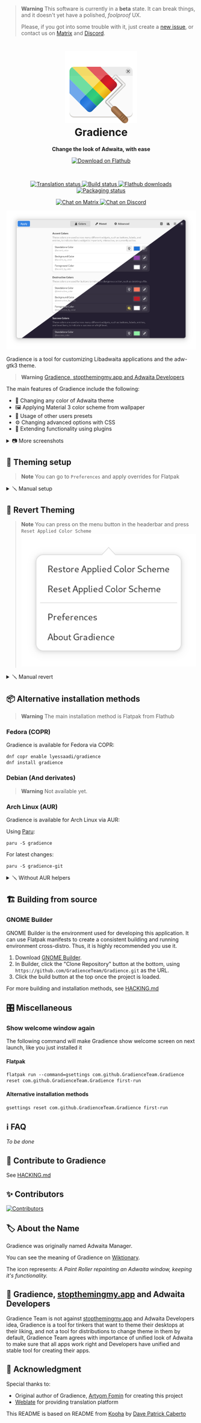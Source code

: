 > **Warning**
> This software is currently in a **beta** state. It can break things, and it doesn't yet have a polished, _foolproof_ UX.
> 
> Please, if you got into some trouble with it, just create a [new issue](https://github.com/GradienceTeam/Gradience/issues/new?assignees=&labels=type%2Fbug&template=bug_report.yml&title=bug%3A+), or contact us on [Matrix](https://matrix.to/#/#Gradience:matrix.org) and [Discord](https://discord.com/invite/4njFDtfGEZ).

<h1 align="center">
  <img src="data/icons/hicolor/scalable/apps/com.github.GradienceTeam.Gradience.svg" alt="Gradience" width="192" height="192"/>
  <br>
  Gradience
</h1>

<p align="center">
  <strong>Change the look of Adwaita, with ease</strong>
</p>

<p align="center">
  <a href="https://flathub.org/apps/details/com.github.GradienceTeam.Gradience">
    <img width="200" alt="Download on Flathub" src="https://flathub.org/assets/badges/flathub-badge-i-en.svg"/>
  </a>
  <br>
</p>

<br>

<p align="center">
  <a href="https://hosted.weblate.org/engage/GradienceTeam">
    <img alt="Translation status" src="https://hosted.weblate.org/widgets/GradienceTeam/-/svg-badge.svg"/>
  </a>
  <a href="https://github.com/GradienceTeam/Gradience/actions/workflows/build.yml">
    <img alt="Build status" src="https://github.com/GradienceTeam/Gradience/actions/workflows/build.yml/badge.svg"/>
  </a>
  <a href="https://flathub.org/apps/details/com.github.GradienceTeam.Gradience">
    <img alt="Flathub downloads" src="https://img.shields.io/badge/dynamic/json?color=informational&label=downloads&logo=flathub&logoColor=white&query=%24.installs_total&url=https%3A%2F%2Fflathub.org%2Fapi%2Fv2%2Fstats%2Fcom.github.GradienceTeam.Gradience"/>
  </a>
  <a href="https://repology.org/project/gradience/versions">
    <img alt="Packaging status" src="https://repology.org/badge/tiny-repos/gradience.svg">
  </a>
</p>

<p align="center">
  <a href="https://matrix.to/#/#Gradience:matrix.org">
    <img alt="Chat on Matrix" src="https://img.shields.io/matrix/Gradience:matrix.org?label=matrix&logo=matrix"/>
  </a>
  <a href="https://discord.com/invite/4njFDtfGEZ">
    <img alt="Chat on Discord" src="https://img.shields.io/discord/1013779899821064202?label=discord&logo=discord&logoColor=white"/>
  </a>
</p>

<p align="center">
  <img src="https://github.com/GradienceTeam/Design/raw/main/Covers/preview.png" alt="Preview"/>
</p>

Gradience is a tool for customizing Libadwaita applications and the adw-gtk3 theme.

> **Warning**
> [Gradience, stopthemingmy.app and Adwaita Developers](#%EF%B8%8F-gradience-stopthemingmyapp-and-adwaita-developers)

The main features of Gradience include the following:

- 🎨️ Changing any color of Adwaita theme
- 🖼️ Applying Material 3 color scheme from wallpaper
- 🎁️ Usage of other users presets
- ⚙️ Changing advanced options with CSS
- 🧩️ Extending functionality using plugins

<details>
  <summary>📷️ More screenshots</summary>

  ![Monet Tab](https://github.com/GradienceTeam/Design/raw/main/Screenshots/monet_purple.png)

  ![Proof of Work](https://github.com/GradienceTeam/Design/raw/main/Screenshots/proof_purple.png)
</details>


## 🎨️ Theming setup

> **Note**
> You can go to `Preferences` and apply overrides for Flatpak

<details>
  <summary>🪛️ Manual setup</summary>

### Libadwaita applications

No additional setup is required for native Libadwaita applications.

For Flatpak Libadwaita applications, you need to override their permissions:

- Run `sudo flatpak override --filesystem=xdg-config/gtk-4.0` or
- Use [Flatseal](https://github.com/tchx84/Flatseal) and adding `xdg-config/gtk-4.0` to **Other files** in the **Filesystem** section of **All Applications**

### Vanilla GTK 4 applications

Use [this guide](https://github.com/lassekongo83/adw-gtk3/blob/main/gtk4.md) to theme vanilla GTK 4 applications.

### GTK 3 applications

- Install and apply the [adw-gtk3](https://github.com/lassekongo83/adw-gtk3#readme) theme (don't forget to install the Flatpak package!)
- For Flatpak applications, you need to override their permissions:
  - Run `sudo flatpak override --filesystem=xdg-config/gtk-3.0` or
  - Use [Flatseal](https://github.com/tchx84/Flatseal) and adding `xdg-config/gtk-3.0` to **Other files** in the **Filesystem** section of **All Applications**

</details>


## 🔄 Revert Theming

> **Note**
> You can press on the menu button in the headerbar and press `Reset Applied Color Scheme`
> ![Main Gradience menu](https://raw.githubusercontent.com/GradienceTeam/Design/main/Screenshots/hamburger_menu.png)

<details>
  <summary>🪛️ Manual revert</summary>

### Remove GTK 3 and GTK 4 configs

- Run `rm -rf .config/gtk-4.0 .config/gtk-3.0`

### Remove adw-gtk3 theme

- Run `flatpak uninstall adw-gtk3` to remove Flatpak adw-gtk3 theme
- Run `rm -rf .themes/adw-gtk3 .themes/adw-gtk3-dark .local/share/themes/adw-gtk3 .local/share/themes/adw-gtk3-dark` to remove local adw-gtk3 theme

### Reset Flatpak overrides

- Run `sudo flatpak override --reset`

> **Warning**
> This will reset all Flatpak overrides, such as Firefox Wayland override

</details>


## 📦️ Alternative installation methods

> **Warning**
> The main installation method is Flatpak from Flathub

### Fedora (COPR)

Gradience is available for Fedora via COPR:

```shell
dnf copr enable lyessaadi/gradience
dnf install gradience
```

### Debian (And derivates)

> **Warning**
> Not available yet.

### Arch Linux (AUR)

Gradience is available for Arch Linux via AUR:

Using [Paru](https://github.com/morganamilo/paru):

```shell
paru -S gradience
```

For latest changes:

```shell
paru -S gradience-git
```

<details>
  <summary>🪛️ Without AUR helpers</summary>

```shell
git clone https://aur.archlinux.org/gradience.git
cd gradience
makepkg -sic
```

For latest changes:

```shell
git clone https://aur.archlinux.org/gradience-git.git
cd gradience-git
makepkg -sic
```

</details>


## 🏗️ Building from source

### GNOME Builder

GNOME Builder is the environment used for developing this application.
It can use Flatpak manifests to create a consistent building and running
environment cross-distro. Thus, it is highly recommended you use it.

1. Download [GNOME Builder](https://flathub.org/apps/details/org.gnome.Builder).
2. In Builder, click the "Clone Repository" button at the bottom, using `https://github.com/GradienceTeam/Gradience.git` as the URL.
3. Click the build button at the top once the project is loaded.

For more building and installation methods, see [HACKING.md](HACKING.md)


## 🎛️ Miscellaneous

### Show welcome window again

The following command will make Gradience show welcome screen on next launch, like you just installed it

#### Flatpak

```shell
flatpak run --command=gsettings com.github.GradienceTeam.Gradience reset com.github.GradienceTeam.Gradience first-run
```

#### Alternative installation methods

```shell
gsettings reset com.github.GradienceTeam.Gradience first-run
```


## ℹ️ FAQ

_To be done_


## 🙌 Contribute to Gradience

See [HACKING.md](HACKING.md)


## ✨️ Contributors

[![Contributors](https://contrib.rocks/image?repo=GradienceTeam/Gradience)](https://github.com/GradienceTeam/Gradience/graphs/contributors)


## 🏷️ About the Name

Gradience was originally named Adwaita Manager.

You can see the meaning of Gradience on [Wiktionary](https://en.wiktionary.org/wiki/gradience).

The icon represents: _A Paint Roller repainting an Adwaita window, keeping it's functionality._


## 🌱️ Gradience, [stopthemingmy.app](https://stopthemingmy.app) and Adwaita Developers

Gradience Team is not against [stopthemingmy.app](https://stopthemingmy.app) and Adwaita Developers idea, Gradience is a tool for tinkers that want to theme their desktops at their liking, and not a tool for distributions to change theme in them by default, Gradience Team agrees with importance of unified look of Adwaita to make sure that all apps work right and Developers have unified and stable tool for creating their apps.


## 💝 Acknowledgment

Special thanks to:

- Original author of Gradience, [Artyom Fomin](https://github.com/ArtyIF) for creating this project
- [Weblate](https://weblate.org) for providing translation platform

This README is based on README from [Kooha](https://github.com/SeaDve/Kooha) by [Dave Patrick Caberto](https://github.com/SeaDve)
